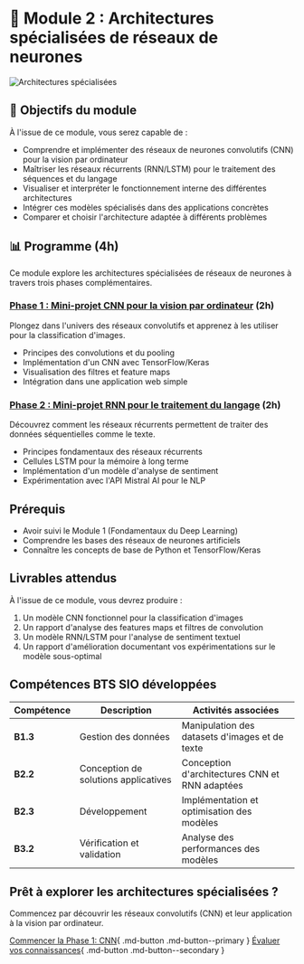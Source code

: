 # 🧠 Module 2 : Architectures spécialisées de réseaux de neurones

![Architectures spécialisées](https://images.unsplash.com/photo-1558494949-ef010cbdcc31?auto=format&fit=crop&q=80&w=1000&h=300)

## 🎯 Objectifs du module

À l'issue de ce module, vous serez capable de :

- Comprendre et implémenter des réseaux de neurones convolutifs (CNN) pour la vision par ordinateur
- Maîtriser les réseaux récurrents (RNN/LSTM) pour le traitement des séquences et du langage
- Visualiser et interpréter le fonctionnement interne des différentes architectures
- Intégrer ces modèles spécialisés dans des applications concrètes
- Comparer et choisir l'architecture adaptée à différents problèmes

## 📊 Programme (4h)

Ce module explore les architectures spécialisées de réseaux de neurones à travers trois phases complémentaires.

### [Phase 1 : Mini-projet CNN pour la vision par ordinateur](reseaux-convolutifs.md) (2h)

Plongez dans l'univers des réseaux convolutifs et apprenez à les utiliser pour la classification d'images.

- Principes des convolutions et du pooling
- Implémentation d'un CNN avec TensorFlow/Keras
- Visualisation des filtres et feature maps
- Intégration dans une application web simple

### [Phase 2 : Mini-projet RNN pour le traitement du langage](reseaux-recurrents.md) (2h)

Découvrez comment les réseaux récurrents permettent de traiter des données séquentielles comme le texte.

- Principes fondamentaux des réseaux récurrents
- Cellules LSTM pour la mémoire à long terme
- Implémentation d'un modèle d'analyse de sentiment
- Expérimentation avec l'API Mistral AI pour le NLP

## Prérequis

- Avoir suivi le Module 1 (Fondamentaux du Deep Learning)
- Comprendre les bases des réseaux de neurones artificiels
- Connaître les concepts de base de Python et TensorFlow/Keras

## Livrables attendus

À l'issue de ce module, vous devrez produire :

1. Un modèle CNN fonctionnel pour la classification d'images
2. Un rapport d'analyse des features maps et filtres de convolution
3. Un modèle RNN/LSTM pour l'analyse de sentiment textuel
4. Un rapport d'amélioration documentant vos expérimentations sur le modèle sous-optimal

## Compétences BTS SIO développées

| Compétence | Description | Activités associées |
|------------|-------------|---------------------|
| **B1.3** | Gestion des données | Manipulation des datasets d'images et de texte |
| **B2.2** | Conception de solutions applicatives | Conception d'architectures CNN et RNN adaptées |
| **B2.3** | Développement | Implémentation et optimisation des modèles |
| **B3.2** | Vérification et validation | Analyse des performances des modèles |

## Prêt à explorer les architectures spécialisées ?

Commencez par découvrir les réseaux convolutifs (CNN) et leur application à la vision par ordinateur.

[Commencer la Phase 1: CNN](reseaux-convolutifs.md){ .md-button .md-button--primary }
[Évaluer vos connaissances](qcm-evaluation-module2.md){ .md-button .md-button--secondary }
